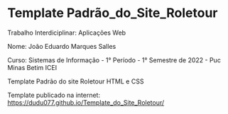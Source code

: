 # Template Padrão_do_Site_Roletour
 Trabalho Interdiciplinar: Aplicações Web

 Nome: João Eduardo Marques Salles 

 Curso: Sistemas de Informação - 1° Período - 1° Semestre de 2022 - Puc Minas Betim ICEI

 Template Padrão do site Roletour HTML e CSS

 Template publicado na internet: https://dudu077.github.io/Template_do_Site_Roletour/
 